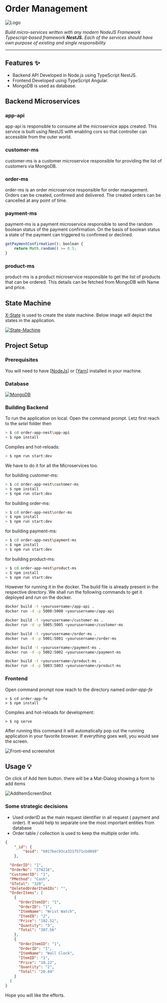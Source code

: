 # Order Management
<img src="https://i.imgur.com/LiFVgat.png" alt="Logo" />
  <p>
  <i>Build micro-services written with any modern NodeJS Framework Typescript-based framework <b>NestJS.</b> Each of the services should have own purpose of existing and single responsibility</i>
  </p>
  
---

## Features ✨
* Backend API Developed in Node.js using TypeScript NestJS.
* Frontend Developed using TypeScript Angular.
* MongoDB is used as database.

## Backend Microservices
### app-api
app-api is responsible to consume all the microservice apps created. This service is built using NestJS with enabling cors so that controller can accessible from the outer world.

### customer-ms
customer-ms is a customer microservice responsible for providing the list of customers via MongoDB.

### order-ms
order-ms is an order microservice responsible for order management. Orders can be created, confirmed and delivered. The created orders can be cancelled at any point of time.

### payment-ms
payment-ms is a payment microservice responsible to send the random boolean status of the payment confirmation. On the basis of boolean status a state of the payment can triggered to confirmed or declined. 

```javascript
getPaymentConfirmation(): boolean {
	return Math.random() >= 0.5;
}
```

### product-ms
product-ms is a product microservice responsible to get the list of products that can be ordered. This details can be fetched from MongoDB with Name and price.

## State Machine
[X-State](https://xstate.js.org/ "X-State") is used to create the state machine. Below image will depict the states in the application. 

[![State-Machine](https://imgur.com/tnqNv04.png "State-Machine")](https://imgur.com/tnqNv04.png "State-Machine")

## Project Setup
### Prerequisites
You will need to have [[NodeJs](https://nodejs.org/en)] or [[Yarn](https://yarnpkg.com/)] installed in your machine.

### Database
[![MongoDB](https://imgur.com/9RGZ8zS.png "MongoDB")](https://imgur.com/9RGZ8zS.png "MongoDB")

### Building Backend
To run the application on local. Open the command prompt. Letz first reach to the *setel* folder then
```bash
> $ cd order-app-nest\app-api
> $ npm install
```
Compiles and hot-reloads:
```bash
> $ npm run start:dev
```
We have to do it for all the Microservices too.

for building customer-ms: 
```bash
> $ cd order-app-nest\customer-ms
> $ npm install
> $ npm run start:dev
```
for building order-ms:
```bash
> $ cd order-app-nest\order-ms
> $ npm install
> $ npm run start:dev
```
for building payment-ms:
```bash
> $ cd order-app-nest\payment-ms
> $ npm install
> $ npm run start:dev
```
for building product-ms:
```bash
> $ cd order-app-nest\product-ms
> $ npm install
> $ npm run start:dev
```

However for running it in the docker. The build file is already present in the respective directory. We shall run the following commands to get it deployed and run on the docker.

```bash
docker build -t <yourusername>/app-api .
docker run -d -p 5000:5000 <yourusername>/app-api

docker build -t <yourusername>/customer-ms .
docker run -d -p 5005:5005 <yourusername>/customer-ms

docker build -t <yourusername>/order-ms .
docker run -d -p 5001:5001 <yourusername>/order-ms

docker build -t <yourusername>/payment-ms .
docker run -d -p 5002:5002 <yourusername>/payment-ms

docker build -t <yourusername>/product-ms .
docker run -d -p 5003:5003 <yourusername>/product-ms
```
### Frontend
Open command prompt now reach to the directory named *order-app-fe*
```
> $ cd order-app-fe
> $ npm install
```
Compiles and hot-reloads for development:
```
> $ ng serve
```
After running this command it will automatically pop out the running application in your favorite browser. If everything goes well, you would see the screen.

![Front-end screenshot](https://imgur.com/CQ59KmP.png "Front-end screenshot")

## Usage 💡
On click of Add Item button. there will be a Mat-Dialog showing a form to add items

![AddItemScreenShot](https://imgur.com/8R252Hs.png "AddItemScreenShot")

### Some strategic decisions

- Used orderID as the main request identifier in all request ( payment and order). It would help to separate one the most important entities from database
- Order table / collection is used to keep the multiple order info.
```json
{
    "_id": {
        "$oid": "6017bec93ca321f571cbd849"
    },

  "OrderID": "1",
  "OrderNo": "274216",
  "CustomerID": "1",
  "PMethod": "Cash",
  "GTotal": "328",
  "DeletedOrderItemIDs": "",
  "OrderItems": [
    {
      "OrderItemID": "1",
      "OrderID": "1",
      "ItemName": "Wrist Watch",
      "ItemID": "2",
      "Price": "102.52",
      "Quantity": "3",
      "Total": "307.56"
    },
    {
      "OrderItemID": "1",
      "OrderID": "1",
      "ItemName": "Wall Clock",
      "ItemID": "1",
      "Price": "10.22",
      "Quantity": "2",
      "Total": "20.44"
    }
  ]
}
```
Hope you will like the efforts.
